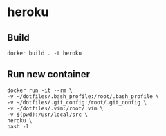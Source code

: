 # heroku

## Build

    docker build . -t heroku

## Run new container

    docker run -it --rm \
    -v ~/dotfiles/.bash_profile:/root/.bash_profile \
    -v ~/dotfiles/.git_config:/root/.git_config \
    -v ~/dotfiles/.vim:/root/.vim \
    -v $(pwd):/usr/local/src \
    heroku \
    bash -l
